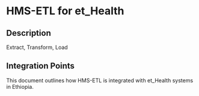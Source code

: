 # HMS-ETL for et_Health

## Description

Extract, Transform, Load

## Integration Points

This document outlines how HMS-ETL is integrated with et_Health systems in Ethiopia.
